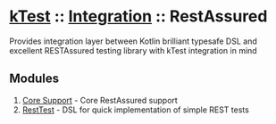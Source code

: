 # [kTest](../..) :: [Integration](../README.md) :: RestAssured

Provides integration layer between Kotlin brilliant typesafe DSL and excellent RESTAssured 
testing library with kTest integration in mind

## Modules

1. [Core Support](rest.md) - Core RestAssured support
2. [RestTest](rest-test.md) - DSL for quick implementation of simple REST tests
